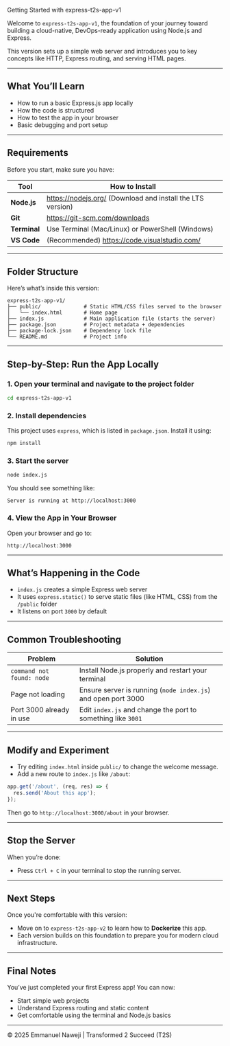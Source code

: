 Getting Started with express-t2s-app-v1

Welcome to `express-t2s-app-v1`, the foundation of your journey toward building a cloud-native, DevOps-ready application using Node.js and Express.

This version sets up a simple web server and introduces you to key concepts like HTTP, Express routing, and serving HTML pages.

---

## What You’ll Learn

- How to run a basic Express.js app locally  
- How the code is structured  
- How to test the app in your browser  
- Basic debugging and port setup

---

## Requirements

Before you start, make sure you have:

| Tool          | How to Install                                                  |
|---------------|-----------------------------------------------------------------|
| **Node.js**   | https://nodejs.org/ (Download and install the LTS version)      |
| **Git**       | https://git-scm.com/downloads                                   |
| **Terminal**  | Use Terminal (Mac/Linux) or PowerShell (Windows)                |
| **VS Code**   | (Recommended) https://code.visualstudio.com/                    |

---

## Folder Structure

Here’s what’s inside this version:

```
express-t2s-app-v1/
├── public/              # Static HTML/CSS files served to the browser
│   └── index.html       # Home page
├── index.js             # Main application file (starts the server)
├── package.json         # Project metadata + dependencies
├── package-lock.json    # Dependency lock file
└── README.md            # Project info
```

---

## Step-by-Step: Run the App Locally

### 1. Open your terminal and navigate to the project folder

```bash
cd express-t2s-app-v1
```

### 2. Install dependencies

This project uses `express`, which is listed in `package.json`. Install it using:

```bash
npm install
```

### 3. Start the server

```bash
node index.js
```

You should see something like:

```
Server is running at http://localhost:3000
```

### 4. View the App in Your Browser

Open your browser and go to:

```
http://localhost:3000
```

---

## What’s Happening in the Code

- `index.js` creates a simple Express web server
- It uses `express.static()` to serve static files (like HTML, CSS) from the `/public` folder
- It listens on port `3000` by default

---

## Common Troubleshooting

| Problem                             | Solution                                                      |
|-------------------------------------|---------------------------------------------------------------|
| `command not found: node`           | Install Node.js properly and restart your terminal            |
| Page not loading                    | Ensure server is running (`node index.js`) and open port 3000 |
| Port 3000 already in use            | Edit `index.js` and change the port to something like `3001`  |

---

## Modify and Experiment

- Try editing `index.html` inside `public/` to change the welcome message.
- Add a new route to `index.js` like `/about`:

```js
app.get('/about', (req, res) => {
  res.send('About this app');
});
```

Then go to `http://localhost:3000/about` in your browser.

---

## Stop the Server

When you’re done:

- Press `Ctrl + C` in your terminal to stop the running server.

---

## Next Steps

Once you're comfortable with this version:

- Move on to `express-t2s-app-v2` to learn how to **Dockerize** this app.
- Each version builds on this foundation to prepare you for modern cloud infrastructure.

---

## Final Notes

You’ve just completed your first Express app! You can now:

- Start simple web projects
- Understand Express routing and static content
- Get comfortable using the terminal and Node.js basics

---

© 2025 Emmanuel Naweji | Transformed 2 Succeed (T2S)

